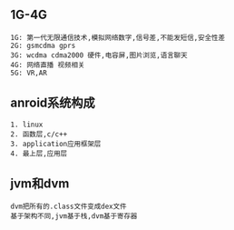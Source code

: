 ## 1G-4G
	1G: 第一代无限通信技术,模拟网络数字,信号差,不能发短信,安全性差
	2G: gsmcdma gprs
	3G: wcdma cdma2000 硬件,电容屏,图片浏览,语言聊天
	4G: 网络直播 视频相关
	5G: VR,AR


## anroid系统构成
	1. linux
	2. 函数层,c/c++
	3. application应用框架层
	4. 最上层,应用层

## jvm和dvm
	dvm把所有的.class文件变成dex文件
	基于架构不同,jvm基于栈,dvm基于寄存器

